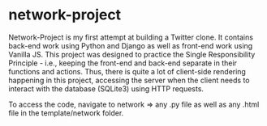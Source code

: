 # network-project

Network-Project is my first attempt at building a Twitter clone. It contains back-end work using Python and Django as well as front-end work using Vanilla JS. 
This project was designed to practice the Single Responsibility Principle - i.e., keeping the front-end and back-end separate in their functions and actions. Thus,
there is quite a lot of client-side rendering happening in this project, accessing the server when the client needs to interact with the database (SQLite3) using HTTP
requests. 

To access the code, navigate to network => any .py file as well as any .html file in the template/network folder.
